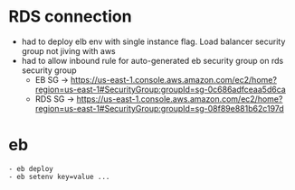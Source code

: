 # RDS connection
- had to deploy elb env with single instance flag. Load balancer security group not jiving with aws
- had to allow inbound rule for auto-generated eb security group on rds security group
    - EB SG -> https://us-east-1.console.aws.amazon.com/ec2/home?region=us-east-1#SecurityGroup:groupId=sg-0c686adfceaa5d6ca
    - RDS SG -> https://us-east-1.console.aws.amazon.com/ec2/home?region=us-east-1#SecurityGroup:groupId=sg-08f89e881b62c197d

# eb
    - eb deploy 
    - eb setenv key=value ...